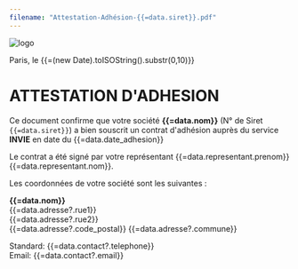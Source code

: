 ```yaml
---
filename: "Attestation-Adhésion-{{=data.siret}}.pdf"
---
```

<img src="https://invie78.fr/images/logo.jpg" alt="logo" />

Paris, le {{=(new Date).toISOString().substr(0,10)}}


# ATTESTATION D'ADHESION

Ce document confirme que votre société **{{=data.nom}}** (N° de Siret `{{=data.siret}}`) a bien souscrit un contrat d'adhésion auprès du service **INVIE** en date du {{=data.date_adhesion}}

Le contrat a été signé par votre représentant {{=data.representant.prenom}} {{=data.representant.nom}}.

Les coordonnées de votre société sont les suivantes :

**{{=data.nom}}**  
{{=data.adresse?.rue1}}  
{{=data.adresse?.rue2}}  
{{=data.adresse?.code_postal}} {{=data.adresse?.commune}}  

Standard: {{=data.contact?.telephone}}  
Email: {{=data.contact?.email}}


